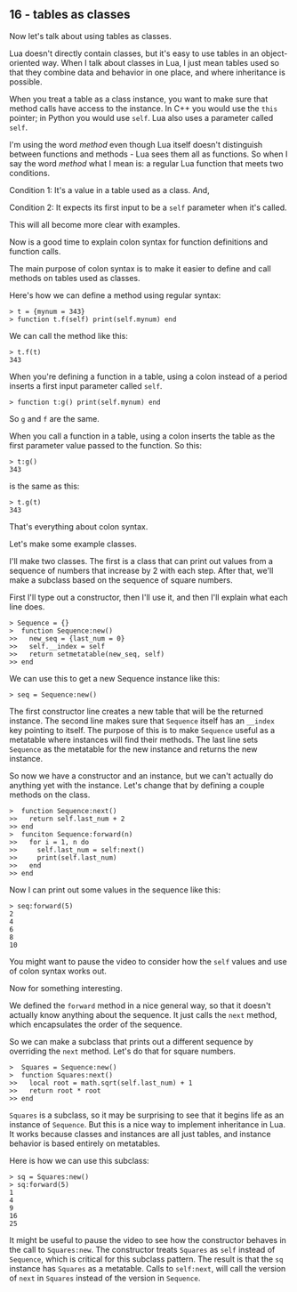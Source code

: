 ## 16 - tables as classes

<!-- 16.1 intro -->

Now let's talk about using tables as classes.

Lua doesn't directly contain classes, but it's
easy to use tables in an object-oriented way.
When I talk about classes in Lua, I just mean
tables used so that they
combine data and behavior in one place, and
where inheritance is possible.

When you treat a table as a class instance, you
want to make sure that method calls have access
to the instance. In C++ you would use the `this`
pointer; in Python you would use `self`.
Lua also uses a parameter called `self`.

I'm using the word *method* even though
Lua itself doesn't distinguish between functions
and methods - Lua sees them all as functions.
So when I say the word *method* what I mean is:
a regular Lua function that meets two conditions.

Condition 1: It's a value in a table used as a class. And,

Condition 2: It expects its first input to be a `self` parameter when it's called.

This will all become more clear with examples.

<!-- 16.2 colon syntax -->

Now is a good time to explain colon syntax for
function definitions and function calls.

The main purpose of colon syntax is to make it easier
to define and call methods on tables used as classes.

Here's how we can define a method using regular syntax:

    > t = {mynum = 343}
    > function t.f(self) print(self.mynum) end

We can call the method like this:

    > t.f(t)
    343

When you're defining a function in a table, using a colon
instead of a period inserts a first input parameter called
`self`.

    > function t:g() print(self.mynum) end

So `g` and `f` are the same.

When you call a function in a table, using a colon inserts
the table as the first parameter value passed to the function.
So this:

    > t:g()
    343

is the same as this:

    > t.g(t)
    343

That's everything about colon syntax.

<!-- 16.3 constructors -->

Let's make some example classes.

I'll make two classes. The first is a class that
can print out values from a sequence of numbers that
increase by 2 with each step.
After that, we'll make a subclass based on the
sequence of square numbers.

First I'll type out a constructor, then I'll use it,
and then I'll explain what each line does.

    > Sequence = {}
    >  function Sequence:new()
    >>   new_seq = {last_num = 0}
    >>   self.__index = self
    >>   return setmetatable(new_seq, self)
    >> end

We can use this to get a new Sequence instance
like this:

    > seq = Sequence:new()

The first constructor line creates a new table that
will be the returned instance. The second line makes
sure that `Sequence` itself has an `__index` key
pointing to itself. The purpose of this is to make
`Sequence` useful as a metatable where instances
will find their methods. The last line sets
`Sequence` as the metatable for the new instance
and returns the new instance.

<!-- 16.4 methods -->

So now we have a constructor and an instance, but
we can't actually do anything yet with the instance.
Let's change that by defining a couple methods on
the class.

    >  function Sequence:next()
    >>   return self.last_num + 2
    >> end
    >  funciton Sequence:forward(n)
    >>   for i = 1, n do
    >>     self.last_num = self:next()
    >>     print(self.last_num)
    >>   end
    >> end

Now I can print out some values in the sequence
like this:

    > seq:forward(5)
    2
    4
    6
    8
    10

You might want to pause the video to consider how
the `self` values and use of colon syntax works out.

<!-- 16.5 inheritance -->

Now for something interesting.

We defined the `forward` method in a nice general
way, so that it doesn't actually know anything about
the sequence. It just calls the `next` method, which
encapsulates the order of the sequence.

So we can make a subclass that prints out a
different sequence by overriding the `next` method.
Let's do that for square numbers.

    >  Squares = Sequence:new()
    >  function Squares:next()
    >>   local root = math.sqrt(self.last_num) + 1
    >>   return root * root
    >> end

`Squares` is a subclass, so it may be surprising to see
that it begins life as an instance of `Sequence`. But
this is a nice way to implement inheritance in Lua.
It works because classes and instances are all just
tables, and instance behavior is based entirely on
metatables.

Here is how we can use this subclass:

    > sq = Squares:new()
    > sq:forward(5)
    1
    4
    9
    16
    25

It might be useful to pause the video to see how the
constructor behaves in the call to `Squares:new`.
The constructor treats `Squares` as `self` instead
of `Sequence`, which is critical for this subclass
pattern. The result is that the `sq` instance has
`Squares` as a metatable. Calls to `self:next`,
will call the version of `next` in `Squares` instead
of the version in `Sequence`.

<!-- Note to self: a slide here might be useful -->
